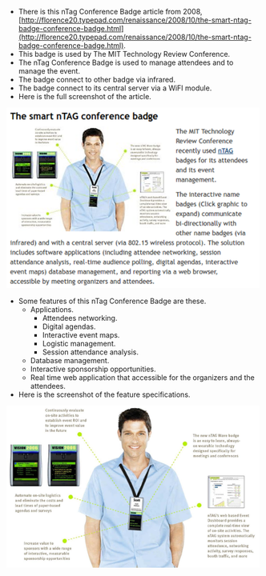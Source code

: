 * There is this nTag Conference Badge article from 2008, [http://florence20.typepad.com/renaissance/2008/10/the-smart-ntag-badge-conference-badge.html](http://florence20.typepad.com/renaissance/2008/10/the-smart-ntag-badge-conference-badge.html).
* This badge is used by The MIT Technology Review Conference.
* The nTag Conference Badge is used to manage attendees and to manage the event.
* The badge connect to other badge via infrared.
* The badge connect to its central server via a WiFI module.
* Here is the full screenshot of the article.

![./20161112-1109-cet-state-of-the-art-15-ntag-badge-1.png](./20161112-1109-cet-state-of-the-art-15-ntag-badge-1.png)

* Some features of this nTag Conference Badge are these.
    * Applications.
        * Attendees networking.
        * Digital agendas.
        * Interactive event maps.
        * Logistic management.
        * Session attendance analysis.
    * Database management.
    * Interactive sponsorship opportunities.
    * Real time web application that accessible for the organizers and the attendees.
* Here is the screenshot of the feature specifications.

![./20161112-1109-cet-state-of-the-art-15-ntag-badge-2.png](./20161112-1109-cet-state-of-the-art-15-ntag-badge-2.png)